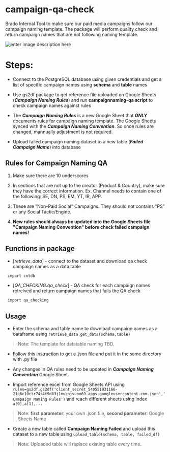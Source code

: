 # campaign-qa-check
Brado Internal Tool to make sure our paid media campaigns follow our campaign naming template.
The package will perform quality check and return campaign names that are not following naming template. 

 ![enter image description here](https://brado.net/wp-content/uploads/2019/03/logo-brado-solo-200w.png)

# Steps:
- Connect to the PostgreSQL database using given credentials and get a list of specific campaign names using **schema** and **table** names

- Use gs2df package to get reference file uploaded on Google Sheets (***Campaign Naming Rules***) and run **campaignnaming-qa script** to check campaign names against rules 

- The ***Campaign Naming Rules*** is a new Google Sheet that ***ONLY*** documents rules for campaign naming template. The Google Sheets synced with the ***Campaign Naming Convention***. So once rules are changed, mannually adjustment is not required. 

- Upload failed campaign naming dataset to a new table (***Failed Campaign Name***) into database 

## Rules for Campaign Naming QA
1. Make sure there are 10 underscores

2. In sections that are not up to the creator (Product & Country), make sure they have the correct information. Ex. Channel needs to contain one of the following: SE, DN, PS, EM, YT, IR, APP.

3. These are "Non-Paid Social" Campaigns. They should not contains "PS" or any Social Tactic/Engine.

5. **New rules should always be updated into the Google Sheets file "Campaign Naming Convention" before check failed campaign names!**


## Functions in package
* [*retrieve_data*] - connect to the dataset and download qa check campaign names as a data table 
```sh
 import cntdb
```
* [*QA_CHECKING.qa_check*] - QA check for each campaign names retreived and return campaign names that fails the QA check 
```sh
 import qa_checking
```


## Usage

- Enter the schema and table name to download campaign names as a dataframe using  ```retrieve_data.get_data(schema,table) ```
> Note: The template for datatable naming TBD.

- Follow this [instruction](https://pygsheets.readthedocs.io/en/latest/authorization.html) to get a .json file and put it in the same directory with .py file

- Any changes in QA rules need to be updated in ***Campaign Naming Convention*** Google Sheet.

- Import reference excel from Google Sheets API using 
```rules=gs2df.gs2df('client_secret_540551931166-21q6c10ctr74s4t9d83j1muknjvuoo69.apps.googleusercontent.com.json','Campaign Naming Rules')``` and reach different sheets using index ```a[0],a[1],...```
 > Note: **first parameter**: your own .json file, **second parameter**: Google Sheets Name 


- Create a new table called **Campaign Naming Failed** and upload this dataset to a new table using ```upload_table(schema, table, failed_df)```
> Note: Uploaded table will replace existing table every time.
